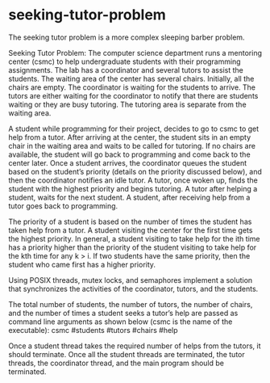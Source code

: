 # seeking-tutor-problem

The seeking tutor problem is a more complex sleeping barber problem.

Seeking Tutor Problem:
The computer science department runs a mentoring center (csmc) to help undergraduate
students with their programming assignments. The lab has a coordinator and several
tutors to assist the students. The waiting area of the center has several chairs. Initially, all
the chairs are empty. The coordinator is waiting for the students to arrive. The tutors are
either waiting for the coordinator to notify that there are students waiting or they are
busy tutoring. The tutoring area is separate from the waiting area.

A student while programming for their project, decides to go to csmc to get help from a
tutor. After arriving at the center, the student sits in an empty chair in the waiting area
and waits to be called for tutoring. If no chairs are available, the student will go back to
programming and come back to the center later. Once a student arrives, the coordinator
queues the student based on the student’s priority (details on the priority discussed
below), and then the coordinator notifies an idle tutor. A tutor, once woken up, finds the
student with the highest priority and begins tutoring. A tutor after helping a student, waits
for the next student. A student, after receiving help from a tutor goes back to
programming.

The priority of a student is based on the number of times the student has taken help from
a tutor. A student visiting the center for the first time gets the highest priority. In general,
a student visiting to take help for the ith time has a priority higher than the priority of the
student visiting to take help for the kth time for any k > i. If two students have the same
priority, then the student who came first has a higher priority.

Using POSIX threads, mutex locks, and semaphores implement a solution that
synchronizes the activities of the coordinator, tutors, and the students. 

The total number of students, the number of tutors, the number of chairs, and the number
of times a student seeks a tutor’s help are passed as command line arguments as shown
below (csmc is the name of the executable):
csmc #students #tutors #chairs #help

Once a student thread takes the required number of helps from the tutors, it should
terminate. Once all the student threads are terminated, the tutor threads, the coordinator
thread, and the main program should be terminated.
